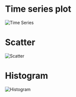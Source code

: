 # Time series plot
![Time Series](viz/timeseries.png)

# Scatter
![Scatter](viz/scatter.png)

# Histogram
![Histogram](viz/histogram.png)